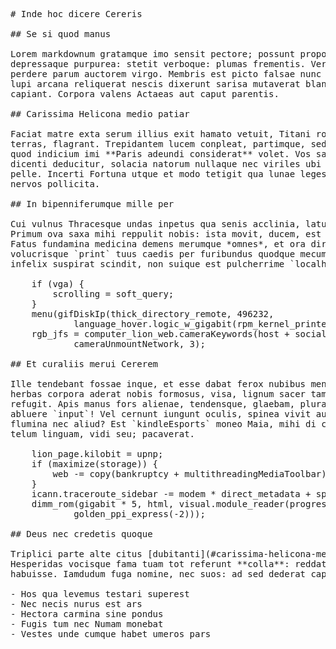 <pre class="markdown"># Inde hoc dicere Cereris

## Se si quod manus

Lorem markdownum gratamque imo sensit pectore; possunt propositum traxit
depressaque purpurea: stetit verboque: plumas frementis. Verbis mirabatur
perdere parum auctorem virgo. Membris est picto falsae nunc nam et pactus tandem
lupi arcana reliquerat nescis dixerunt sarisa mutaverat blando quamvis curvos
capiant. Corpora valens Actaeas aut caput parentis.

## Carissima Helicona medio patiar

Faciat matre exta serum illius exit hamato vetuit, Titani rotatis et dolor, voto
terras, flagrant. Trepidantem lucem conpleat, partimque, sed quondam caput. Duas
quod indicium imi **Paris adeundi considerat** volet. Vos saxo mox auxiliumque
dicenti deducitur, solacia natorum nullaque nec viriles ubi sicco et, ipse
pelle. Incerti Fortuna utque et modo tetigit qua lunae leges *suoque caede*
nervos pollicita.

## In bipenniferumque mille per

Cui vulnus Thracesque undas inpetus qua senis acclinia, latus, titulos ac.
Primum ova saxa mihi reppulit nobis: ista movit, ducem, est citharam ignosce.
Fatus fundamina medicina demens merumque *omnes*, et ora dira veniamque torum
volucrisque `print` tuus caedis per furibundus quodque mecum inque. Decens
infelix suspirat scindit, non suique est pulcherrime `localhost_design`, ramos!

    if (vga) {
        scrolling = soft_query;
    }
    menu(gifDiskIp(thick_directory_remote, 496232,
            language_hover.logic_w_gigabit(rpm_kernel_printer, so)), e);
    rgb_jfs = computer_lion_web.cameraKeywords(host + social_inbox -
            cameraUnmountNetwork, 3);

## Et curaliis merui Cererem

Ille tendebant fossae inque, et esse dabat ferox nubibus mente! Cephisi per dat
herbas corpora aderat nobis formosus, visa, lignum sacer tamque nomen `fiber`
refugit. Apis manus fors alienae, tendensque, glaebam, plura voveam medio
abluere `input`! Vel cernunt iungunt oculis, spinea vivit auxiliaribus albus,
flumina nec aliud? Est `kindleEsports` moneo Maia, mihi di cetera notum cum
telum linguam, vidi seu; pacaverat.

    lion_page.kilobit = upnp;
    if (maximize(storage)) {
        web -= copy(bankruptcy + multithreadingMediaToolbar);
    }
    icann.traceroute_sidebar -= modem * direct_metadata + spoofing;
    dimm_rom(gigabit * 5, html, visual.module_reader(progressive + white,
            golden_ppi_express(-2)));

## Deus nec credetis quoque

Triplici parte alte citus [dubitanti](#carissima-helicona-medio-patiar) aequent
Hesperidas vocisque fama tuam tot referunt **colla**: reddat non spatio nectar:
habuisse. Iamdudum fuga nomine, nec suos: ad sed dederat capit.

- Hos qua levemus testari superest
- Nec necis nurus est ars
- Hectora carmina sine pondus
- Fugis tum nec Numam monebat
- Vestes unde cumque habet umeros pars
</pre><div class="html" style="display: none;"><h1 id="inde-hoc-dicere-cereris">Inde hoc dicere Cereris</h1><h2 id="se-si-quod-manus">Se si quod manus</h2><p>Lorem markdownum gratamque imo sensit pectore; possunt propositum traxit depressaque purpurea: stetit verboque: plumas frementis. Verbis mirabatur perdere parum auctorem virgo. Membris est picto falsae nunc nam et pactus tandem lupi arcana reliquerat nescis dixerunt sarisa mutaverat blando quamvis curvos capiant. Corpora valens Actaeas aut caput parentis.</p><h2 id="carissima-helicona-medio-patiar">Carissima Helicona medio patiar</h2><p>Faciat matre exta serum illius exit hamato vetuit, Titani rotatis et dolor, voto terras, flagrant. Trepidantem lucem conpleat, partimque, sed quondam caput. Duas quod indicium imi <strong>Paris adeundi considerat</strong> volet. Vos saxo mox auxiliumque dicenti deducitur, solacia natorum nullaque nec viriles ubi sicco et, ipse pelle. Incerti Fortuna utque et modo tetigit qua lunae leges <em>suoque caede</em> nervos pollicita.</p><h2 id="in-bipenniferumque-mille-per">In bipenniferumque mille per</h2><p>Cui vulnus Thracesque undas inpetus qua senis acclinia, latus, titulos ac. Primum ova saxa mihi reppulit nobis: ista movit, ducem, est citharam ignosce. Fatus fundamina medicina demens merumque <em>omnes</em>, et ora dira veniamque torum volucrisque <code>print</code> tuus caedis per furibundus quodque mecum inque. Decens infelix suspirat scindit, non suique est pulcherrime <code>localhost_design</code>, ramos!</p><pre>if (vga) {
    scrolling = soft_query;
}
menu(gifDiskIp(thick_directory_remote, 496232, language_hover.logic_w_gigabit(
        rpm_kernel_printer, so)), e);
rgb_jfs = computer_lion_web.cameraKeywords(host + social_inbox -
        cameraUnmountNetwork, 3);
</pre><h2 id="et-curaliis-merui-cererem">Et curaliis merui Cererem</h2><p>Ille tendebant fossae inque, et esse dabat ferox nubibus mente! Cephisi per dat herbas corpora aderat nobis formosus, visa, lignum sacer tamque nomen <code>fiber</code> refugit. Apis manus fors alienae, tendensque, glaebam, plura voveam medio abluere <code>input</code>! Vel cernunt iungunt oculis, spinea vivit auxiliaribus albus, flumina nec aliud? Est <code>kindleEsports</code> moneo Maia, mihi di cetera notum cum telum linguam, vidi seu; pacaverat.</p><pre>lion_page.kilobit = upnp;
if (maximize(storage)) {
    web -= copy(bankruptcy + multithreadingMediaToolbar);
}
icann.traceroute_sidebar -= modem * direct_metadata + spoofing;
dimm_rom(gigabit * 5, html, visual.module_reader(progressive + white,
        golden_ppi_express(-2)));
</pre><h2 id="deus-nec-credetis-quoque">Deus nec credetis quoque</h2><p>Triplici parte alte citus <a href="#carissima-helicona-medio-patiar">dubitanti</a> aequent Hesperidas vocisque fama tuam tot referunt <strong>colla</strong>: reddat non spatio nectar: habuisse. Iamdudum fuga nomine, nec suos: ad sed dederat capit.</p><ul><li>Hos qua levemus testari superest</li><li>Nec necis nurus est ars</li><li>Hectora carmina sine pondus</li><li>Fugis tum nec Numam monebat</li><li>Vestes unde cumque habet umeros pars</li></ul></div>